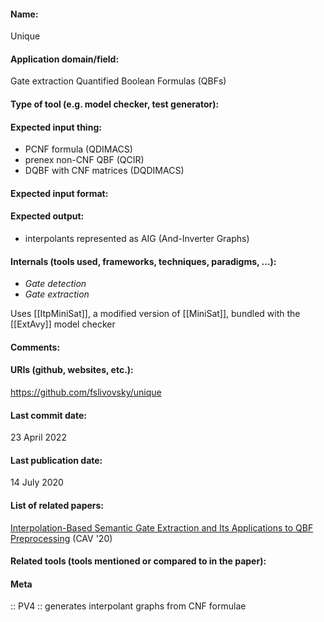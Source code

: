 #### Name:
Unique

#### Application domain/field:
Gate extraction
Quantified Boolean Formulas (QBFs)

#### Type of tool (e.g. model checker, test generator):

#### Expected input thing:
- PCNF formula (QDIMACS)
- prenex non-CNF QBF (QCIR)
- DQBF with CNF matrices (DQDIMACS)

#### Expected input format:

#### Expected output:
- interpolants represented as AIG (And-Inverter Graphs)

#### Internals (tools used, frameworks, techniques, paradigms, ...):
- *Gate detection*
- *Gate extraction*

Uses [[ItpMiniSat]], a modified version of [[MiniSat]], bundled with the [[ExtAvy]] model checker

#### Comments:

#### URIs (github, websites, etc.):
https://github.com/fslivovsky/unique

#### Last commit date:
23 April 2022

#### Last publication date:
14 July 2020

#### List of related papers:
[Interpolation-Based Semantic Gate Extraction and Its Applications to QBF Preprocessing](https://doi.org/10.1007/978-3-030-53288-8_24) (CAV '20)

#### Related tools (tools mentioned or compared to in the paper):

#### Meta
:: PV4 :: generates interpolant graphs from CNF formulae
